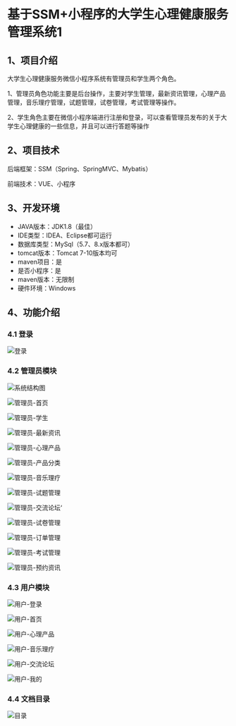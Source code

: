 # 基于SSM+小程序的大学生心理健康服务管理系统1



## 1、项目介绍

大学生心理健康服务微信小程序系统有管理员和学生两个角色。

1、管理员角色功能主要是后台操作，主要对学生管理，最新资讯管理，心理产品管理，音乐理疗管理，试题管理，试卷管理，考试管理等操作。

2、学生角色主要在微信小程序端进行注册和登录，可以查看管理员发布的关于大学生心理健康的一些信息，并且可以进行答题等操作

## 2、项目技术

后端框架：SSM（Spring、SpringMVC、Mybatis）

前端技术：VUE、小程序

## 3、开发环境

- JAVA版本：JDK1.8（最佳）
- IDE类型：IDEA、Eclipse都可运行
- 数据库类型：MySql（5.7、8.x版本都可） 
- tomcat版本：Tomcat 7-10版本均可
- maven项目：是
- 是否小程序：是
- maven版本：无限制
- 硬件环境：Windows


## 4、功能介绍

### 4.1 登录

![登录](https://www.codemarket.fun/202408072018273.png)

### 4.2 管理员模块

![系统结构图](https://www.codemarket.fun/202408072018977.png)

![管理员-首页](https://www.codemarket.fun/202408072018470.png)

![管理员-学生](https://www.codemarket.fun/202408072018559.png)

![管理员-最新资讯](https://www.codemarket.fun/202408072018735.png)

![管理员-心理产品](https://www.codemarket.fun/202408072018512.png)

![管理员-产品分类](https://www.codemarket.fun/202408072018080.png)

![管理员-音乐理疗](https://www.codemarket.fun/202408072018613.png)

![管理员-试题管理](https://www.codemarket.fun/202408072018114.png)

![管理员-交流论坛‘](https://www.codemarket.fun/202408072018094.png)

![管理员-试卷管理](https://www.codemarket.fun/202408072018107.png)

![管理员-订单管理](https://www.codemarket.fun/202408072018091.png)

![管理员-考试管理](https://www.codemarket.fun/202408072018089.png)

![管理员-预约资讯](https://www.codemarket.fun/202408072018666.png)

### 4.3 用户模块

![用户-登录 ](https://www.codemarket.fun/202408072018536.png)

![用户-首页](https://www.codemarket.fun/202408072018544.png)

![用户-心理产品](https://www.codemarket.fun/202408072018571.png)

![用户-音乐理疗](https://www.codemarket.fun/202408072018566.png)

![用户-交流论坛](https://www.codemarket.fun/202408072018540.png)

![用户-我的](https://www.codemarket.fun/202408072018560.png)

### 4.4 文档目录

![目录](https://www.codemarket.fun/202408072018998.png)
